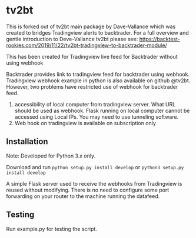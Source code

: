 # tv2bt

This is forked out of tv2bt main package by Dave-Vallance which was created to bridges Tradingview alerts to backtrader. For a full overview and gentle introduction to Deve-Vallance tv2bt please see: https://backtest-rookies.com/2019/11/22/tv2bt-tradingview-to-backtrader-module/

This has been created for Tradingview live feed for Backtrader without using webhook

Backtrader provides link to tradingview feed for backtrader using webhook. Tradingview webhook example in python is also available on github @tv2bt. However, two problems have restricted use of webhook for backtrader feed.
1. accessibility of local computer from tradingview server. What URL should be used as webhook. Flask running on local computer cannot be accessed using Local IPs. You may need to use tunneling software.
2. Web hook on tradingview is available on subscription only

## Installation
Note: Developed for Python 3.x only.

Download and run `python setup.py install develop` or `python3 setup.py install develop`

A simple Flask server used to receive the webhooks from Tradingview is reused without modifying. There is no need to configure some port forwarding on your router to the machine running the datafeed. 

## Testing  
Run example.py for testing the script. 
